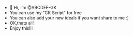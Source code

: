 - 👋 Hi, I’m @ABCDEF-GK
- You can use my "GK Script" for free
- You can also add your new ideals if you want share to me :]
- OK,thats all!
- Enjoy this!!!
